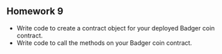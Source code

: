 ## Homework 9
- Write code to create a contract object for your deployed Badger coin contract.
- Write code to call the methods on your Badger coin contract.